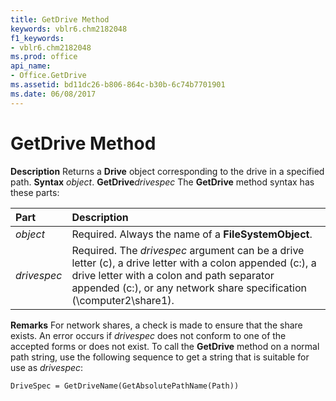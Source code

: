 ```yaml
---
title: GetDrive Method
keywords: vblr6.chm2182048
f1_keywords:
- vblr6.chm2182048
ms.prod: office
api_name:
- Office.GetDrive
ms.assetid: bd11dc26-b806-864c-b30b-6c74b7701901
ms.date: 06/08/2017
---
```



# GetDrive Method



 **Description**
Returns a  **Drive** object corresponding to the drive in a specified path.
 **Syntax**
 _object_. **GetDrive**_drivespec_
The  **GetDrive** method syntax has these parts:


|**Part**|**Description**|
|:-----|:-----|
| _object_|Required. Always the name of a  **FileSystemObject**.|
| _drivespec_|Required. The  _drivespec_ argument can be a drive letter (c), a drive letter with a colon appended (c:), a drive letter with a colon and path separator appended (c:\), or any network share specification (\\computer2\share1).|

 **Remarks**
For network shares, a check is made to ensure that the share exists.
An error occurs if  _drivespec_ does not conform to one of the accepted forms or does not exist.
To call the  **GetDrive** method on a normal path string, use the following sequence to get a string that is suitable for use as _drivespec_:



```vb
DriveSpec = GetDriveName(GetAbsolutePathName(Path))


```


